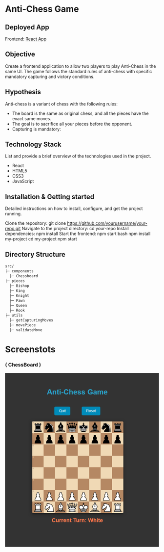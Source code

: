# Anti-Chess Game


## Deployed App
Frontend: [React App](https://pice-anti-chess.vercel.app/)

## Objective
Create a frontend application to allow two players to play Anti-Chess in the same UI. The game follows the standard rules of anti-chess with specific mandatory capturing and victory conditions.

## Hypothesis
Anti-chess is a variant of chess with the following rules:
- The board is the same as original chess, and all the pieces have the exact same moves.
- The goal is to sacrifice all your pieces before the opponent.
- Capturing is mandatory:


## Technology Stack
List and provide a brief overview of the technologies used in the project.

- React
- HTML5
- CSS3
- JavaScript


## Installation & Getting started
Detailed instructions on how to install, configure, and get the project running.

Clone the repository: git clone https://github.com/yourusername/your-repo.git
Navigate to the project directory: cd your-repo
Install dependencies: npm install
Start the frontend: npm start
bash
npm install my-project
cd my-project
npm start


## Directory Structure
```plaintext
src/
├─ components
  ├─ Chessboard
├─ pieces
  ├─ Bishop
  ├─ King
  ├─ Knight
  ├─ Pawn
  ├─ Queen
  ├─ Rook
├─ utils
  ├─ getCapturingMoves
  ├─ movePiece
  ├─ validateMove

```
# Screenstots

###  ( ChessBoard )
<img src="screenshots\chess.png"/>




